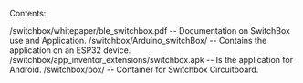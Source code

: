 Contents: 

/switchbox/whitepaper/ble_switchbox.pdf                   -- Documentation on SwitchBox use and Application.
/switchbox/Arduino_switchBox/                             -- Contains the application on an ESP32 device.
/switchbox/app_inventor_extensions/switchbox.apk          -- Is the application for Android.
/switchbox/box/                                           -- Container for Switchbox Circuitboard.


